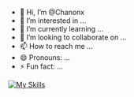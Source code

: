 - 👋 Hi, I’m @Chanonx
- 👀 I’m interested in ...
- 🌱 I’m currently learning ...
- 💞️ I’m looking to collaborate on ...
- 📫 How to reach me ...
- 😄 Pronouns: ...
- ⚡ Fun fact: ...


[![My Skills](https://skillicons.dev/icons?i=js,html,css,,ejs,nodejs,typescript,python)](https://skillicons.dev)
<!---
Chanonx/Chanonx is a ✨ special ✨ repository because its `README.md` (this file) appears on your GitHub profile.
You can click the Preview link to take a look at your changes.
--->

